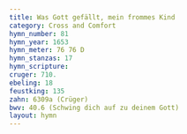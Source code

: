 ```yaml
---
title: Was Gott gefällt, mein frommes Kind
category: Cross and Comfort
hymn_number: 81
hymn_year: 1653
hymn_meter: 76 76 D
hymn_stanzas: 17
hymn_scripture: 
cruger: 710.
ebeling: 18
feustking: 135
zahn: 6309a (Crüger)
bwv: 40.6 (Schwing dich auf zu deinem Gott)
layout: hymn
---
```

<br>

